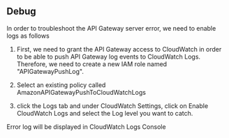 


## Debug
In order to troubleshoot the API Gateway server error, we need to enable logs as follows
1. First, we need to grant the API Gateway access to CloudWatch in order to be able to push API Gateway log events to CloudWatch Logs. Therefore, we need to create a new IAM role named "APIGatewayPushLog".

2. Select an existing policy called AmazonAPIGatewayPushToCloudWatchLogs

3. click the Logs tab and under CloudWatch Settings, click on Enable CloudWatch Logs and select the Log level you want to catch.


Error log will be displayed in CloudWatch Logs Console

